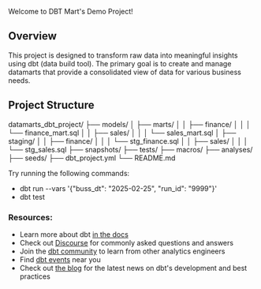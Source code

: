 Welcome to DBT Mart's Demo Project!

## Overview
This project is designed to transform raw data into meaningful insights using dbt (data build tool). The primary goal is to create and manage datamarts that provide a consolidated view of data for various business needs.

## Project Structure
datamarts_dbt_project/ ├── models/ │ ├── marts/ │ │ ├── finance/ │ │ │ └── finance_mart.sql │ │ ├── sales/ │ │ │ └── sales_mart.sql │ ├── staging/ │ │ ├── finance/ │ │ │ └── stg_finance.sql │ │ ├── sales/ │ │ │ └── stg_sales.sql ├── snapshots/ ├── tests/ ├── macros/ ├── analyses/ ├── seeds/ ├── dbt_project.yml └── README.md

Try running the following commands:
- dbt run --vars '{"buss_dt": "2025-02-25", "run_id": "9999"}'
- dbt test


### Resources:
- Learn more about dbt [in the docs](https://docs.getdbt.com/docs/introduction)
- Check out [Discourse](https://discourse.getdbt.com/) for commonly asked questions and answers
- Join the [dbt community](https://getdbt.com/community) to learn from other analytics engineers
- Find [dbt events](https://events.getdbt.com) near you
- Check out [the blog](https://blog.getdbt.com/) for the latest news on dbt's development and best practices
